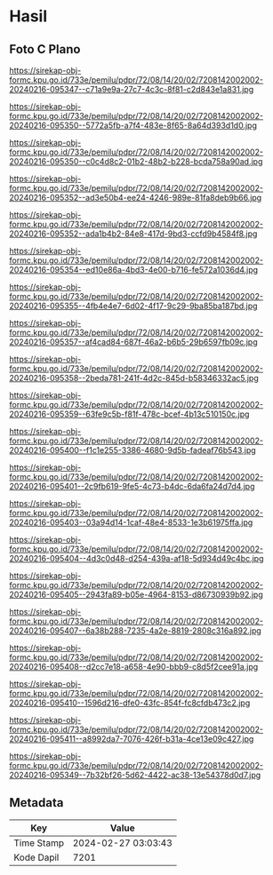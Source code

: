 # Hasil

## Foto C Plano

https://sirekap-obj-formc.kpu.go.id/733e/pemilu/pdpr/72/08/14/20/02/7208142002002-20240216-095347--c71a9e9a-27c7-4c3c-8f81-c2d843e1a831.jpg

https://sirekap-obj-formc.kpu.go.id/733e/pemilu/pdpr/72/08/14/20/02/7208142002002-20240216-095350--5772a5fb-a7f4-483e-8f65-8a64d393d1d0.jpg

https://sirekap-obj-formc.kpu.go.id/733e/pemilu/pdpr/72/08/14/20/02/7208142002002-20240216-095350--c0c4d8c2-01b2-48b2-b228-bcda758a90ad.jpg

https://sirekap-obj-formc.kpu.go.id/733e/pemilu/pdpr/72/08/14/20/02/7208142002002-20240216-095352--ad3e50b4-ee24-4246-989e-81fa8deb9b66.jpg

https://sirekap-obj-formc.kpu.go.id/733e/pemilu/pdpr/72/08/14/20/02/7208142002002-20240216-095352--ada1b4b2-84e8-417d-9bd3-ccfd9b4584f8.jpg

https://sirekap-obj-formc.kpu.go.id/733e/pemilu/pdpr/72/08/14/20/02/7208142002002-20240216-095354--ed10e86a-4bd3-4e00-b716-fe572a1036d4.jpg

https://sirekap-obj-formc.kpu.go.id/733e/pemilu/pdpr/72/08/14/20/02/7208142002002-20240216-095355--4fb4e4e7-6d02-4f17-9c29-9ba85ba187bd.jpg

https://sirekap-obj-formc.kpu.go.id/733e/pemilu/pdpr/72/08/14/20/02/7208142002002-20240216-095357--af4cad84-687f-46a2-b6b5-29b6597fb09c.jpg

https://sirekap-obj-formc.kpu.go.id/733e/pemilu/pdpr/72/08/14/20/02/7208142002002-20240216-095358--2beda781-241f-4d2c-845d-b58346332ac5.jpg

https://sirekap-obj-formc.kpu.go.id/733e/pemilu/pdpr/72/08/14/20/02/7208142002002-20240216-095359--63fe9c5b-f81f-478c-bcef-4b13c510150c.jpg

https://sirekap-obj-formc.kpu.go.id/733e/pemilu/pdpr/72/08/14/20/02/7208142002002-20240216-095400--f1c1e255-3386-4680-9d5b-fadeaf76b543.jpg

https://sirekap-obj-formc.kpu.go.id/733e/pemilu/pdpr/72/08/14/20/02/7208142002002-20240216-095401--2c9fb619-9fe5-4c73-b4dc-6da6fa24d7d4.jpg

https://sirekap-obj-formc.kpu.go.id/733e/pemilu/pdpr/72/08/14/20/02/7208142002002-20240216-095403--03a94d14-1caf-48e4-8533-1e3b61975ffa.jpg

https://sirekap-obj-formc.kpu.go.id/733e/pemilu/pdpr/72/08/14/20/02/7208142002002-20240216-095404--4d3c0d48-d254-439a-af18-5d934d49c4bc.jpg

https://sirekap-obj-formc.kpu.go.id/733e/pemilu/pdpr/72/08/14/20/02/7208142002002-20240216-095405--2943fa89-b05e-4964-8153-d86730939b92.jpg

https://sirekap-obj-formc.kpu.go.id/733e/pemilu/pdpr/72/08/14/20/02/7208142002002-20240216-095407--6a38b288-7235-4a2e-8819-2808c316a892.jpg

https://sirekap-obj-formc.kpu.go.id/733e/pemilu/pdpr/72/08/14/20/02/7208142002002-20240216-095408--d2cc7e18-a658-4e90-bbb9-c8d5f2cee91a.jpg

https://sirekap-obj-formc.kpu.go.id/733e/pemilu/pdpr/72/08/14/20/02/7208142002002-20240216-095410--1596d216-dfe0-43fc-854f-fc8cfdb473c2.jpg

https://sirekap-obj-formc.kpu.go.id/733e/pemilu/pdpr/72/08/14/20/02/7208142002002-20240216-095411--a8992da7-7076-426f-b31a-4ce13e09c427.jpg

https://sirekap-obj-formc.kpu.go.id/733e/pemilu/pdpr/72/08/14/20/02/7208142002002-20240216-095349--7b32bf26-5d62-4422-ac38-13e54378d0d7.jpg


## Metadata

| Key        | Value               |
| ---------- | ------------------- |
| Time Stamp | 2024-02-27 03:03:43 |
| Kode Dapil | 7201                |



